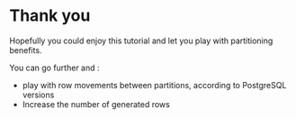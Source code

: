 # Thank you

Hopefully you could enjoy this tutorial and let you play with partitioning benefits.

You can go further and : 

- play with row movements between partitions, according to PostgreSQL versions
- Increase the number of generated rows
 